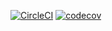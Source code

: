 [![CircleCI](https://circleci.com/gh/DnlBell/MyAssignment.svg?style=svg)](https://circleci.com/gh/DnlBell/MyAssignment)
[![codecov](https://codecov.io/gh/DnlBell/MyAssignment/branch/master/graph/badge.svg)](https://codecov.io/gh/DnlBell/MyAssignment)